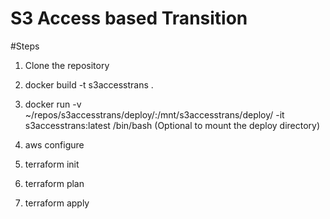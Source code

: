 # S3 Access based Transition

#Steps
1. Clone the repository

2. docker build -t s3accesstrans .
3. docker run -v ~/repos/s3accesstrans/deploy/:/mnt/s3accesstrans/deploy/ -it s3accesstrans:latest /bin/bash (Optional to mount the deploy directory)

4. aws configure
5. terraform init
6. terraform plan
7. terraform apply